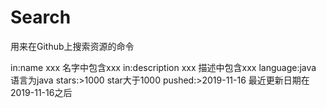 # Search
用来在Github上搜索资源的命令


in:name xxx           名字中包含xxx
in:description xxx    描述中包含xxx
language:java         语言为java
stars:>1000           star大于1000
pushed:>2019-11-16    最近更新日期在2019-11-16之后
